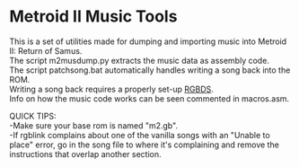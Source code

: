 # Metroid II Music Tools
This is a set of utilities made for dumping and importing music into Metroid II: Return of Samus.\
The script m2musdump.py extracts the music data as assembly code.\
The script patchsong.bat automatically handles writing a song back into the ROM.\
Writing a song back requires a properly set-up [RGBDS](https://github.com/rednex/rgbds/releases|RGBDS).\
Info on how the music code works can be seen commented in macros.asm.

QUICK TIPS:\
-Make sure your base rom is named "m2.gb".\
-If rgblink complains about one of the vanilla songs with an "Unable to place" error, go in the song file to where it's complaining and remove the instructions that overlap another section.

